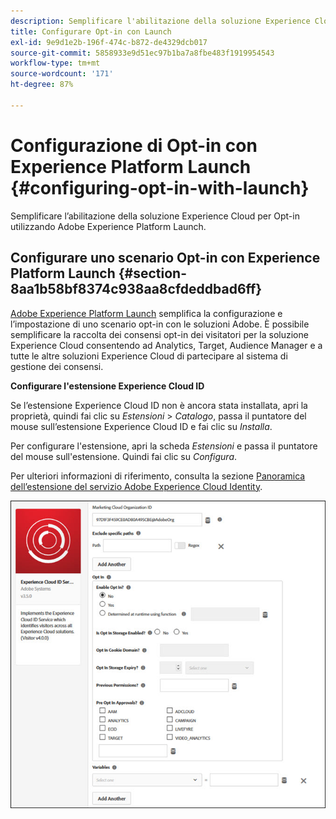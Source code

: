 ```yaml
---
description: Semplificare l'abilitazione della soluzione Experience Cloud per Opt-in utilizzando Adobe Experience Platform Launch.
title: Configurare Opt-in con Launch
exl-id: 9e9d1e2b-196f-474c-b872-de4329dcb017
source-git-commit: 5858933e9d51ec97b1ba7a8fbe483f1919954543
workflow-type: tm+mt
source-wordcount: '171'
ht-degree: 87%

---
```


# Configurazione di Opt-in con Experience Platform Launch {#configuring-opt-in-with-launch}

Semplificare l’abilitazione della soluzione Experience Cloud per Opt-in utilizzando Adobe Experience Platform Launch.

## Configurare uno scenario Opt-in con Experience Platform Launch {#section-8aa1b58bf8374c938aa8cfdeddbad6ff}

[Adobe Experience Platform Launch](https://experienceleague.adobe.com/docs/experience-platform/tags/home.html?lang=it) semplifica la configurazione e l’impostazione di uno scenario opt-in con le soluzioni Adobe. È possibile semplificare la raccolta dei consensi opt-in dei visitatori per la soluzione Experience Cloud consentendo ad Analytics, Target, Audience Manager e a tutte le altre soluzioni Experience Cloud di partecipare al sistema di gestione dei consensi.

**Configurare l&#39;estensione Experience Cloud ID**

Se l’estensione Experience Cloud ID non è ancora stata installata, apri la proprietà, quindi fai clic su *Estensioni* > *Catalogo*, passa il puntatore del mouse sull’estensione Experience Cloud ID e fai clic su *Installa*.

Per configurare l&#39;estensione, apri la scheda *Estensioni* e passa il puntatore del mouse sull&#39;estensione. Quindi fai clic su *Configura*.

Per ulteriori informazioni di riferimento, consulta la sezione [Panoramica dell’estensione del servizio Adobe Experience Cloud Identity](https://experienceleague.adobe.com/docs/experience-platform/tags/extensions/client/id-service/overview.html).

![](assets/optin-launch.jpg)
